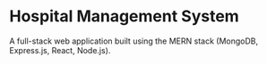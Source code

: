 # Hospital Management System
A full-stack web application built using the MERN stack (MongoDB, Express.js, React, Node.js).
